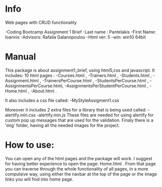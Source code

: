 # Info
Web pages with CRUD functionality

-Coding Bootcamp Assignment 1 Brief 
-Last name : Pantelakis
-First Name: Ioannis
-Advisors: Rafaila Galanopoulou 
-Html ver: 5
-win: win10 64bit


# Manual
 
This package is about assignment1_brief, using html5,css and javascript.
It includes: 10 html pages :
-Courses.html ,
-Trainers.html ,
-Students.html ,
-Assignment.html ,
-TrainersPerCourse.html ,
-StudentsPerCourse.html ,
-AssignmentsPerCourse.html,
-AssignmentsPerStudentPerCourse.html ,
-Home.html ,
-About.html .

It also includes a css file called: 
-MyStyleAssigment1.css

Moreover it includes 2 extra files for a library that is being used called:
-alertify.min.css
-alertify.min.js
These files are needed for using alertify for custom pop up messages that are used for the validation.
Finaly there is a 'img' folder, having all the needed images for the project.

# How to use:

You can open any of the html pages and the package will work. 
I suggest for having better experience to open the page: Home.html .
From that page you can traverse through the whole functionality of all pages, 
in a more compulsive way, using either the navbar at the top of the page or the image links you will find into home page.
